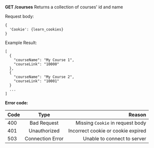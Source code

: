 __GET /courses__ Returns a collection of courses' id and name

Request body:
```
{
  'Cookie': {learn_cookies}
}
```

Example Result:
```
[
  {
    "courseName": "My Course 1",
    "courseLink": "10000"
  },
  {
    "courseName": "My Course 2",
    "courseLink": "10001"
  }
  ...
]
```
__Error code:__

| Code        | Type           | Reason  |
| ------------- |:-------------:| -----:|
| 400      | Bad Request | Missing `Cookie` in request body|
| 401      | Unauthorized      |   Incorrect cookie or cookie expired |
| 503 | Connection Error| Unable to connect to server |
